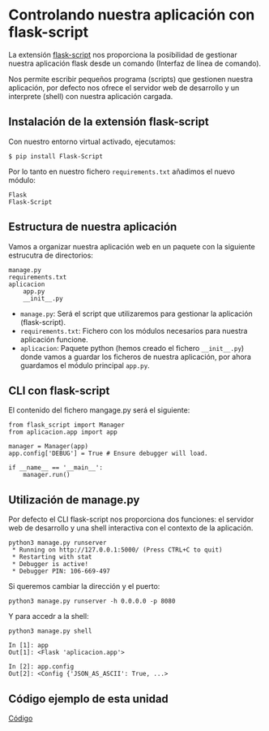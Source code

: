 # Controlando nuestra aplicación con flask-script

La extensión [flask-script](https://flask-script.readthedocs.io/en/latest/) nos proporciona la posibilidad de gestionar nuestra aplicación flask desde un comando (Interfaz de línea de comando).

Nos permite escribir pequeños programa (scripts) que gestionen nuestra aplicación, por defecto nos ofrece el servidor web de desarrollo y un interprete (shell) con nuestra aplicación cargada.

## Instalación de la extensión flask-script

Con nuestro entorno virtual activado, ejecutamos:

	$ pip install Flask-Script

Por lo tanto en nuestro fichero `requirements.txt` añadimos el nuevo módulo:

	Flask
	Flask-Script

## Estructura de nuestra aplicación

Vamos a organizar nuestra aplicación web en un paquete con la siguiente estrucutra de directorios:

	manage.py
	requirements.txt
	aplicacion
		app.py
		__init__.py

* `manage.py`: Será el script que utilizaremos para gestionar la aplicación (flask-script).
* `requirements.txt`: Fichero con los módulos necesarios para nuestra aplicación funcione.
* `aplicacion`: Paquete python (hemos creado el fichero `__init__.py`) donde vamos a guardar los ficheros de nuestra aplicación, por ahora guardamos el módulo principal `app.py`.

## CLI con flask-script

El contenido del fichero mangage.py será el siguiente:

	from flask_script import Manager
	from aplicacion.app import app
	
	manager = Manager(app)
	app.config['DEBUG'] = True # Ensure debugger will load.
	
	if __name__ == '__main__':
		manager.run()

## Utilización de manage.py

Por defecto el CLI flask-script nos proporciona dos funciones: el servidor web de desarrollo y una shell interactiva con el contexto de la aplicación.

	python3 manage.py runserver
	 * Running on http://127.0.0.1:5000/ (Press CTRL+C to quit)
	 * Restarting with stat
	 * Debugger is active!
	 * Debugger PIN: 106-669-497

Si queremos cambiar la dirección y el puerto:

	python3 manage.py runserver -h 0.0.0.0 -p 8080

Y para accedr a la shell:

	python3 manage.py shell 

	In [1]: app
	Out[1]: <Flask 'aplicacion.app'>	

	In [2]: app.config
	Out[2]: <Config {'JSON_AS_ASCII': True, ...>

## Código ejemplo de esta unidad

[Código](https://github.com/josedom24/curso_flask/tree/master/ejemplos/u8)